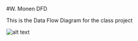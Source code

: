 #W. Monen DFD


This is the Data Flow Diagram for the class project


![alt text](https://cloud.githubusercontent.com/assets/21317640/19247287/19ad07fc-8ef0-11e6-9216-a04e257e856f.png "Kitty")

